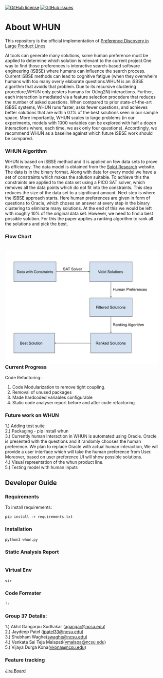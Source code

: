 [![GitHub license](https://img.shields.io/github/license/ai-se/whun)](https://github.com/ai-se/whun/blob/main/LICENSE)
[![GitHub issues](https://img.shields.io/github/issues/ai-se/whun)](https://github.com/ai-se/whun/issues)

# **About WHUN**
This repository is the official implementation of [Preference Discovery in Large Product Lines](https://arxiv.org/pdf/2106.03792.pdf "Preference Discovery in Large Product Lines")

AI tools can generate many solutions, some human preference must be applied to determine which solution is
relevant to the current project.One way to find those preferences is interactive search-based software engineering (iSBSE) where
humans can influence the search process. Current iSBSE methods can lead to cognitive fatigue (when they overwhelm humans with
too many overly elaborate questions.WHUN is an iSBSE algorithm that avoids that problem. Due to its recursive clustering procedure,WHUN only pesters humans for O(log2N) interactions. Further, each interaction is mediated via a feature selection procedure that reduces the number of asked questions. When compared to prior state-of-the-art iSBSE systems, WHUN runs faster, asks fewer questions, and achieves better solutions that are within 0.1% of the best solutions seen in our sample space. More importantly, WHUN scales to large problems (in our experiments, models with 1000 variables can be explored with half a dozen interactions where, each time, we ask only four questions). Accordingly, we recommend WHUN as a baseline against which future iSBSE work should be compared.

### **WHUN Algorithm**

WHUN is based on iSBSE method and it is applied on few data sets to prove its efficiency. The data model is obtained from the [Splot Research](http://www.splot-research.org "Splot Research") website. The data is in the binary format. Along with data for every model we have a set of constraints which makes the solution suitable. To achieve this the constraints are applied to the data set using a PICO SAT solver, which removes all the data points which do not fit into the constraints. This step reduces the size of the data set to a significant amount. Next step is where the iSBSE approach starts. Here human preferences are given in form of questions to Oracle, which choses an answer at every step in the binary clustering to eliminate many solutions. At the end of this we would be left with roughly 10% of the original data set. However, we need to find a best possible solution. For this the paper applies a ranking algorithm to rank all the solutions and pick the best. 

### **Flow Chart**
<br />
<img src="./images/whun_flow_chart.jpeg"
     style="float: left; margin-right: 8px;" />
<br />

### **Current Progress**

Code Refactoring : 

1. Code Modularization to remove tight coupling.
2. Removal of unused packages
3. Made hardcoded variables configurable
4. Static code analyser report before and after code refactoring 

### **Future work on WHUN**

1.) Adding test suite<br />
2.) Packaging - pip install whun<br />
3.) Currently human interaction in WHUN is automated using Oracle. Oracle is presented with the questions and it randomly chooses the human preference. We plan to replace Oracle with actual human interaction, We will provide a user interface which will take the human preference from User. Moreover, based on user preference UI will show possible solutions.<br />
4.) Visual repreentation of the whun product line.<br />
5.) Testing model with human inputs

## **Developer Guide**

### **Requirements**

To install requirements:
```
pip install -r requirements.txt
```

### **Installation**
```
python3 whun.py
```
### **Static Analysis Report**
```
```
### **Virtual Env**
```
vir
```
### **Code Formater**
```
fr
```

### **Group 37 Details:**

1.) Akhil Gangarpu Sudhakar (<agangar@ncsu.edu>)<br />
2.) Jaydeep Patel (<jpatel33@ncsu.edu>)<br />
3.) Shubham Waghe(<swaghe@ncsu.edu>)<br />
4.) Venkata Sai Teja Malapati(<vmalapa@ncsu.edu>)<br />
5.) Vijaya Durga Kona(<vkona@ncsu.edu>)<br />

### **Feature tracking**
[Jira Board](https://se2021-group37.atlassian.net/secure/RapidBoard.jspa?rapidView=1&selectedIssue=SEWE-37 "Jira Board")